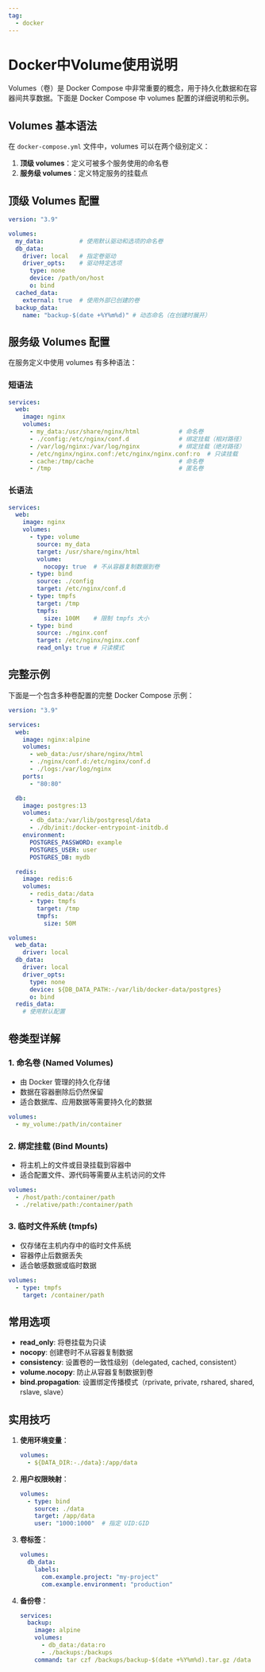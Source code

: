 ```yaml
---
tag:
  - docker
---
```


# Docker中Volume使用说明

Volumes（卷）是 Docker Compose 中非常重要的概念，用于持久化数据和在容器间共享数据。下面是 Docker Compose 中 volumes 配置的详细说明和示例。

## Volumes 基本语法

在 `docker-compose.yml` 文件中，volumes 可以在两个级别定义：

1. **顶级 volumes**：定义可被多个服务使用的命名卷
2. **服务级 volumes**：定义特定服务的挂载点

## 顶级 Volumes 配置

```yaml
version: "3.9"

volumes:
  my_data:          # 使用默认驱动和选项的命名卷
  db_data:
    driver: local   # 指定卷驱动
    driver_opts:    # 驱动特定选项
      type: none
      device: /path/on/host
      o: bind
  cached_data:
    external: true  # 使用外部已创建的卷
  backup_data:
    name: "backup-$(date +%Y%m%d)" # 动态命名（在创建时展开）
```

## 服务级 Volumes 配置

在服务定义中使用 volumes 有多种语法：

### 短语法

```yaml
services:
  web:
    image: nginx
    volumes:
      - my_data:/usr/share/nginx/html           # 命名卷
      - ./config:/etc/nginx/conf.d              # 绑定挂载（相对路径）
      - /var/log/nginx:/var/log/nginx           # 绑定挂载（绝对路径）
      - /etc/nginx/nginx.conf:/etc/nginx/nginx.conf:ro  # 只读挂载
      - cache:/tmp/cache                        # 命名卷
      - /tmp                                    # 匿名卷
```

### 长语法

```yaml
services:
  web:
    image: nginx
    volumes:
      - type: volume
        source: my_data
        target: /usr/share/nginx/html
        volume:
          nocopy: true  # 不从容器复制数据到卷
      - type: bind
        source: ./config
        target: /etc/nginx/conf.d
      - type: tmpfs
        target: /tmp
        tmpfs:
          size: 100M    # 限制 tmpfs 大小
      - type: bind
        source: ./nginx.conf
        target: /etc/nginx/nginx.conf
        read_only: true # 只读模式
```

## 完整示例

下面是一个包含多种卷配置的完整 Docker Compose 示例：

```yaml
version: "3.9"

services:
  web:
    image: nginx:alpine
    volumes:
      - web_data:/usr/share/nginx/html
      - ./nginx/conf.d:/etc/nginx/conf.d
      - ./logs:/var/log/nginx
    ports:
      - "80:80"

  db:
    image: postgres:13
    volumes:
      - db_data:/var/lib/postgresql/data
      - ./db/init:/docker-entrypoint-initdb.d
    environment:
      POSTGRES_PASSWORD: example
      POSTGRES_USER: user
      POSTGRES_DB: mydb

  redis:
    image: redis:6
    volumes:
      - redis_data:/data
      - type: tmpfs
        target: /tmp
        tmpfs:
          size: 50M

volumes:
  web_data:
    driver: local
  db_data:
    driver: local
    driver_opts:
      type: none
      device: ${DB_DATA_PATH:-/var/lib/docker-data/postgres}
      o: bind
  redis_data:
    # 使用默认配置
```

## 卷类型详解

### 1. 命名卷 (Named Volumes)

- 由 Docker 管理的持久化存储
- 数据在容器删除后仍然保留
- 适合数据库、应用数据等需要持久化的数据

```yaml
volumes:
  - my_volume:/path/in/container
```

### 2. 绑定挂载 (Bind Mounts)

- 将主机上的文件或目录挂载到容器中
- 适合配置文件、源代码等需要从主机访问的文件

```yaml
volumes:
  - /host/path:/container/path
  - ./relative/path:/container/path
```

### 3. 临时文件系统 (tmpfs)

- 仅存储在主机内存中的临时文件系统
- 容器停止后数据丢失
- 适合敏感数据或临时数据

```yaml
volumes:
  - type: tmpfs
    target: /container/path
```

## 常用选项

- **read_only**: 将卷挂载为只读
- **nocopy**: 创建卷时不从容器复制数据
- **consistency**: 设置卷的一致性级别（delegated, cached, consistent）
- **volume.nocopy**: 防止从容器复制数据到卷
- **bind.propagation**: 设置绑定传播模式（rprivate, private, rshared, shared, rslave, slave）

## 实用技巧

1. **使用环境变量**：
   ```yaml
   volumes:
     - ${DATA_DIR:-./data}:/app/data
   ```

2. **用户权限映射**：
   ```yaml
   volumes:
     - type: bind
       source: ./data
       target: /app/data
       user: "1000:1000"  # 指定 UID:GID
   ```

3. **卷标签**：
   ```yaml
   volumes:
     db_data:
       labels:
         com.example.project: "my-project"
         com.example.environment: "production"
   ```

4. **备份卷**：
   ```yaml
   services:
     backup:
       image: alpine
       volumes:
         - db_data:/data:ro
         - ./backups:/backups
       command: tar czf /backups/backup-$(date +%Y%m%d).tar.gz /data
   ```

